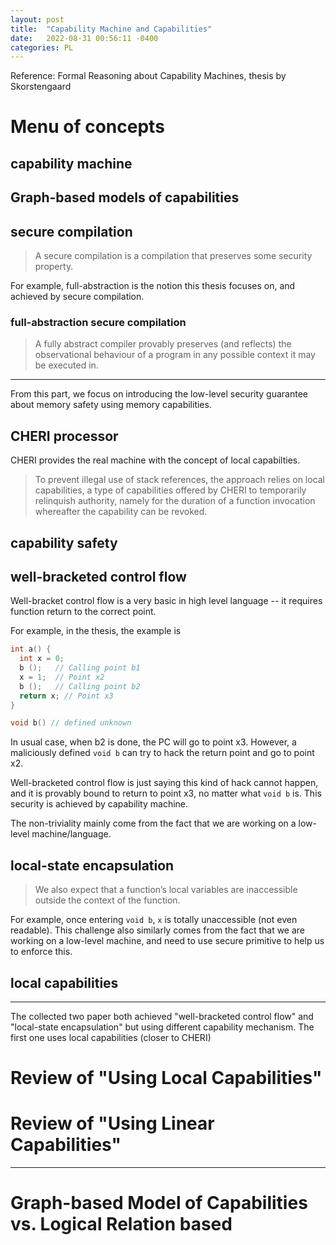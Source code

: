 ```yaml
---
layout: post
title:  "Capability Machine and Capabilities"
date:   2022-08-31 00:56:11 -0400
categories: PL
---
```


Reference: Formal Reasoning about Capability Machines, thesis by Skorstengaard



# Menu of concepts
## capability machine


## Graph-based models of capabilities
## secure compilation
> A secure compilation is a compilation that preserves some security property. 

For example, full-abstraction is the notion this thesis focuses on, and achieved by secure compilation. 

### full-abstraction secure compilation

> A fully abstract compiler provably preserves (and reflects) the observational behaviour of a program in any possible context it may be executed in.




*** 
From this part, we focus on introducing the low-level security guarantee about memory safety using memory capabilities.

## CHERI processor

CHERI provides the real machine with the concept of local capabilties.  

> To prevent illegal use of stack references, the approach relies on local capabilities, a type of capabilities offered by CHERI to temporarily relinquish authority, namely for the duration of a function invocation whereafter the capability can be revoked.

## capability safety

## well-bracketed control flow
Well-bracket control flow is a very basic in high level language -- it requires function return to the correct point. 

For example, in the thesis, the example is
```C
int a() {
  int x = 0;
  b ();   // Calling point b1
  x = 1;  // Point x2
  b ();   // Calling point b2
  return x; // Point x3
}

void b() // defined unknown
```
In usual case, when b2 is done, the PC will go to point x3. However, a maliciously defined `void b` can try to hack the return point and go to point x2.

Well-bracketed control flow is just saying this kind of hack cannot happen, and it is provably bound to return to point x3, no matter what `void b` is. This security is achieved by capability machine. 

The non-triviality mainly come from the fact that we are working on a low-level machine/language. 
## local-state encapsulation
> We also expect that a function’s local variables are inaccessible outside the context of the function.

For example, once entering `void b`, `x` is totally unaccessible (not even readable). This challenge also similarly comes from the fact that we are working on a low-level machine, and need to use secure primitive to help us to enforce this.

## local capabilities

***
The collected two paper both achieved "well-bracketed control flow" and "local-state encapsulation" but using different capability mechanism. The first one uses local capabilities (closer to CHERI)

# Review of "Using Local Capabilities"


# Review of "Using Linear Capabilities"
***

# Graph-based Model of Capabilities vs. Logical Relation based